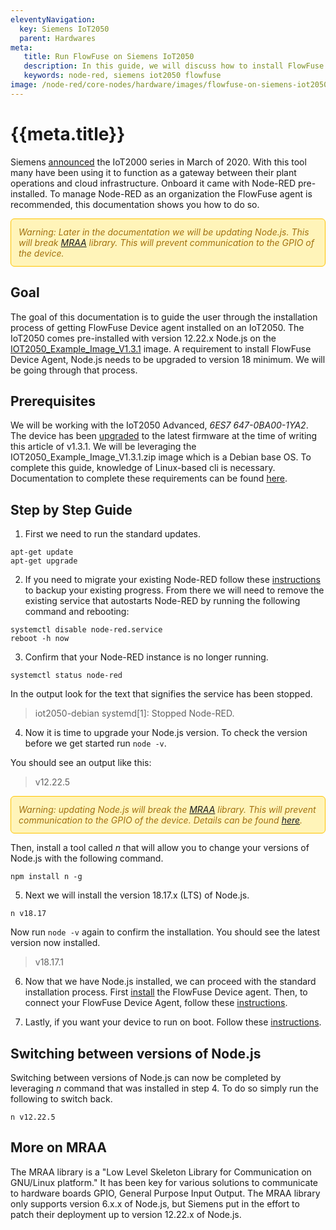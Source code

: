 ```yaml
---
eleventyNavigation:
  key: Siemens IoT2050
  parent: Hardwares
meta:
   title: Run FlowFuse on Siemens IoT2050
   description: In this guide, we will discuss how to install FlowFuse Device agent on Siemens IoT2050.
   keywords: node-red, siemens iot2050 flowfuse
image: /node-red/core-nodes/hardware/images/flowfuse-on-siemens-iot2050.png
---
```


# {{meta.title}}

Siemens [announced](https://press.siemens.com/global/en/pressrelease/new-siemens-gateway-between-cloud-company-it-and-production) the IoT2000 series in March of 2020.  With this tool many have been using it to function as a gateway between their plant operations and cloud infrastructure.  Onboard it came with Node-RED pre-installed. To manage Node-RED as an organization the FlowFuse agent is recommended, this documentation shows you how to do so.

<div style="background-color: #fff4b9; border:1px solid #ffc400; color: #a27110; padding: 12px; border-radius: 6px; font-style: italic;">Warning: Later in the documentation we will be updating Node.js. This will break <a href="https://www.npmjs.com/package/mraa">MRAA</a> library. This will prevent communication to the GPIO of the device.</div>

## Goal

The goal of this documentation is to guide the user through the installation process of getting FlowFuse Device agent installed on an IoT2050. The IoT2050 comes pre-installed with version 12.22.x Node.js on the [IOT2050_Example_Image_V1.3.1](https://support.industry.siemens.com/cs/document/109741799/downloads-for-simatic-iot20x0?dti=0&lc=en-GB) image. A requirement to install FlowFuse Device Agent, Node.js needs to be upgraded to version 18 minimum.  We will be going through that process.

## Prerequisites 

We will be working with the IoT2050 Advanced, *6ES7 647-0BA00-1YA2*. The device has been [upgraded](https://support.industry.siemens.com/cs/attachments/109741799/IOT2050_How_To_Firmware_Update_V1.3.pdf) to the latest firmware at the time of writing this article of v1.3.1.  We will be leveraging the IOT2050_Example_Image_V1.3.1.zip image which is a Debian base OS.  To complete this guide, knowledge of Linux-based cli is necessary.  Documentation to complete these requirements can be found [here](https://support.industry.siemens.com/cs/document/109741799/downloads-for-simatic-iot20x0?dti=0&lc=en-GB).

## Step by Step Guide

1. First we need to run the standard updates.

```shell
apt-get update
apt-get upgrade
```

2. If you need to migrate your existing Node-RED follow these [instructions](/docs/migration) to backup your existing progress.  From there we will need to remove the existing service that autostarts Node-RED by running the following command and rebooting:

```shell
systemctl disable node-red.service
reboot -h now
```

3. Confirm that your Node-RED instance is no longer running.

```shell
systemctl status node-red
```

In the output look for the text that signifies the service has been stopped.

> iot2050-debian systemd[1]: Stopped Node-RED.


4. Now it is time to upgrade your Node.js version.  To check the version before we get started run ```node -v```.

You should see an output like this:

> v12.22.5


<div style="background-color: #fff4b9; border:1px solid #ffc400; color: #a27110; padding: 12px; border-radius: 6px; font-style: italic;">Warning: updating Node.js will break the <a href="https://www.npmjs.com/package/mraa">MRAA</a> library. This will prevent communication to the GPIO of the device. Details can be found <a href="https://support.industry.siemens.com/forum/WW/en/posts/iot2050-node-js-versions/297170">here</a>.</div>

Then, install a tool called *n* that will allow you to change your versions of Node.js with the following command.


```shell
npm install n -g
```

5. Next we will install the version 18.17.x (LTS) of Node.js.

```shell
n v18.17
```
Now run ```node -v``` again to confirm the installation.  You should see the latest version now installed.

> v18.17.1

6. Now that we have Node.js installed, we can proceed with the standard installation process.  First [install](/docs/device-agent/install/) the FlowFuse Device agent.  Then, to connect your FlowFuse Device Agent, follow these [instructions](/docs/device-agent/register/).

7. Lastly, if you want your device to run on boot.  Follow these [instructions](/blog/2023/05/device-agent-as-a-service/).

## Switching between versions of Node.js

Switching between versions of Node.js can now be completed by leveraging *n* command that was installed in step 4.  To do so simply run the following to switch back.

```shell
n v12.22.5
```

## More on MRAA

The MRAA library is a "Low Level Skeleton Library for Communication on GNU/Linux platform."  It has been key for various solutions to communicate to hardware boards GPIO, General Purpose Input Output.  The MRAA library only supports version 6.x.x of Node.js, but Siemens put in the effort to patch their deployment up to version 12.22.x of Node.js.
